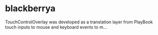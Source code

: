 # blackberrya
TouchControlOverlay was developed as a translation layer from PlayBook touch inputs to mouse and keyboard events to m…
